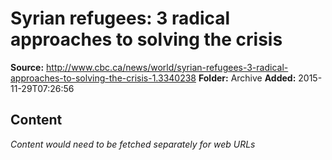 # Syrian refugees: 3 radical approaches to solving the crisis

**Source:** http://www.cbc.ca/news/world/syrian-refugees-3-radical-approaches-to-solving-the-crisis-1.3340238
**Folder:** Archive
**Added:** 2015-11-29T07:26:56




## Content
*Content would need to be fetched separately for web URLs*
